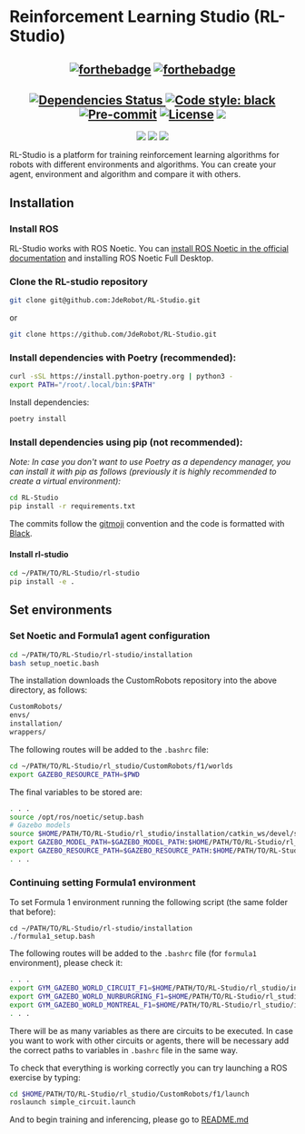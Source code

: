 # Reinforcement Learning Studio (RL-Studio)

<div align="center">

## [![forthebadge](https://forthebadge.com/images/badges/for-robots.svg)](https://forthebadge.com) [![forthebadge](https://forthebadge.com/images/badges/made-with-python.svg)](https://forthebadge.com)

## [![Dependencies Status](https://img.shields.io/badge/dependencies-up%20to%20date-brightgreen.svg) ](https://github.com/TezRomacH/python-package-template/pulls?utf8=%E2%9C%93&q=is%3Apr%20author%3Aapp%2Fdependabot)[![Code style: black](https://img.shields.io/badge/code%20style-black-000000.svg) ](https://github.com/psf/black) [![Pre-commit](https://img.shields.io/badge/pre--commit-enabled-brightgreen?logo=pre-commit&logoColor=white)](https://github.com/TezRomacH/python-package-template/blob/master/.pre-commit-config.yaml) [![License](https://img.shields.io/github/license/TezRomacH/python-package-template)](https://github.com/JdeRobot/RL-Studio/blob/main/LICENSE.md) ![](https://img.shields.io/badge/Dependencies-Poetry-blue)

![](https://img.shields.io/badge/Gazebo-11-orange) ![](https://img.shields.io/badge/ROS-Noetic-blue) ![](https://img.shields.io/badge/Python-3.8-yellowInstall)

</div>

RL-Studio is a platform for training reinforcement learning algorithms for robots with different environments and algorithms. You can create your agent, environment and algorithm and compare it with others.

## Installation

### Install ROS

RL-Studio works with ROS Noetic. You can [install ROS Noetic in the official documentation](http://wiki.ros.org/noetic/Installation/Ubuntu) and installing ROS Noetic Full Desktop.

### Clone the RL-studio repository

```bash
git clone git@github.com:JdeRobot/RL-Studio.git
```

or

```bash
git clone https://github.com/JdeRobot/RL-Studio.git
```

### Install dependencies with Poetry (recommended):

```bash
curl -sSL https://install.python-poetry.org | python3 -
export PATH="/root/.local/bin:$PATH"
```

Install dependencies:

```bash
poetry install
```

### Install dependencies using pip (not recommended):

_Note: In case you don't want to use Poetry as a dependency manager, you can install it with pip as follows (previously it is highly recommended to create a virtual environment):_

```bash
cd RL-Studio
pip install -r requirements.txt
```

The commits follow the [gitmoji](https://gitmoji.dev/) convention and the code is formatted with [Black](https://black.readthedocs.io/en/stable/).

#### Install rl-studio

```bash
cd ~/PATH/TO/RL-Studio/rl-studio
pip install -e .
```

## Set environments

### Set Noetic and Formula1 agent configuration

```bash
cd ~/PATH/TO/RL-Studio/rl-studio/installation
bash setup_noetic.bash
```

The installation downloads the CustomRobots repository into the above directory, as follows:

```bash
CustomRobots/
envs/
installation/
wrappers/
```

The following routes will be added to the `.bashrc` file:

```bash
cd ~/PATH/TO/RL-Studio/rl_studio/CustomRobots/f1/worlds
export GAZEBO_RESOURCE_PATH=$PWD
```

The final variables to be stored are:

```bash
. . .
source /opt/ros/noetic/setup.bash
# Gazebo models
source $HOME/PATH/TO/RL-Studio/rl_studio/installation/catkin_ws/devel/setup.bash
export GAZEBO_MODEL_PATH=$GAZEBO_MODEL_PATH:$HOME/PATH/TO/RL-Studio/rl_studio/installation/catkin_ws/../../CustomRobots/f1/models
export GAZEBO_RESOURCE_PATH=$GAZEBO_RESOURCE_PATH:$HOME/PATH/TO/RL-Studio/rl_studio/CustomRobots/f1/worlds
. . .
```

### Continuing setting Formula1 environment

To set Formula 1 environment running the following script (the same folder that before):

```
cd ~/PATH/TO/RL-Studio/rl-studio/installation
./formula1_setup.bash
```

The following routes will be added to the `.bashrc` file (for `formula1` environment), please check it:

```bash
. . .
export GYM_GAZEBO_WORLD_CIRCUIT_F1=$HOME/PATH/TO/RL-Studio/rl_studio/installation/../CustomRobots/f1/worlds/simple_circuit.world
export GYM_GAZEBO_WORLD_NURBURGRING_F1=$HOME/PATH/TO/RL-Studio/rl_studio/installation/../CustomRobots/f1/worlds/nurburgring_line.world
export GYM_GAZEBO_WORLD_MONTREAL_F1=$HOME/PATH/TO/RL-Studio/rl_studio/installation/../CustomRobots/f1/worlds/montreal_line.world
. . .
```

There will be as many variables as there are circuits to be executed. In case you want to work with other circuits or agents, there will be necessary add the correct paths to variables in `.bashrc` file in the same way.

To check that everything is working correctly you can try launching a ROS exercise by typing:

```bash
cd $HOME/PATH/TO/RL-Studio/rl_studio/CustomRobots/f1/launch
roslaunch simple_circuit.launch
```

And to begin training and inferencing, please go to [README.md](https://github.com/JdeRobot/RL-Studio/blob/main/rl_studio/README.md)
